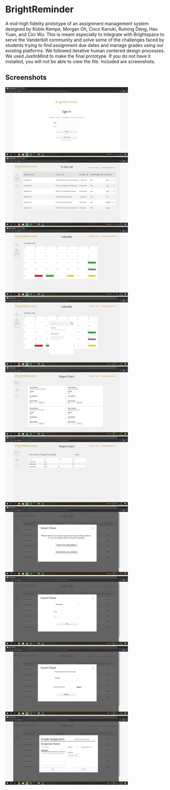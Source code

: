 # BrightReminder
A mid-high fidelity prototype of an assignment management system designed by Kobin Kempe, Morgan Oh, Coco Kariuki, Ruining Deng, Hao Yuan, and Cici Wu. This is meant especially to integrate with Brightspace to serve the Vanderbilt community and solve some of the challenges faced by students trying to find assignment due dates and manage grades using our existing platforms. We followed iterative human centered design processes. 
We used JustInMind to make the final prototype. If you do not have it installed, you will not be able to view the file. Included are screenshots.

## Screenshots


<img src="./Screenshots/1%20Sign%20in%20page.jpg" width="384" height="216">    <img src="./Screenshots/2%20Todo%20list.jpg" width="384" height="216">    <img src="./Screenshots/3%20Calendar%20view.jpg" width="384" height="216">    <img src="./Screenshots/4%20Calendar%20Assignment%20View.jpg" width="384" height="216">    <img src="./Screenshots/5%20Report%20Card%20View.jpg" width="384" height="216">    <img src="./Screenshots/6%20Report%20Card%20Class%20View.jpg" width="384" height="216">    <img src="./Screenshots/7%20Import%20Class%20View.jpg" width="384" height="216">    <img src="./Screenshots/8%20Import%20Class%20from%20Platform.jpg" width="384" height="216">    <img src="./Screenshots/9%20Import%20Class%20from%20Syllabus.jpg" width="384" height="216">    <img src="./Screenshots/10%20Create%20Assignment%20View.jpg" width="384" height="216">
